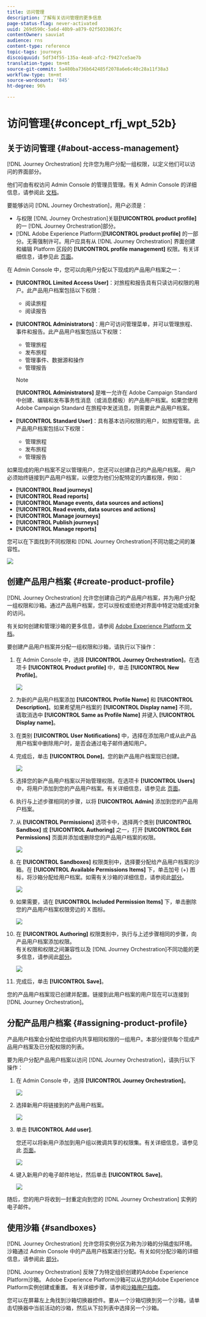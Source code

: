 ```yaml
---
title: 访问管理
description: 了解有关访问管理的更多信息
page-status-flag: never-activated
uuid: 269d590c-5a6d-40b9-a879-02f5033863fc
contentOwner: sauviat
audience: rns
content-type: reference
topic-tags: journeys
discoiquuid: 5df34f55-135a-4ea8-afc2-f9427ce5ae7b
translation-type: tm+mt
source-git-commit: 5a480ba736b642485f2078a6e6c40c28a11f38a3
workflow-type: tm+mt
source-wordcount: '845'
ht-degree: 96%

---
```



# 访问管理{#concept_rfj_wpt_52b}

## 关于访问管理 {#about-access-management}

[!DNL Journey Orchestration] 允许您为用户分配一组权限，以定义他们可以访问的界面部分。

他们可由有权访问 Admin Console 的管理员管理。有关 Admin Console 的详细信息，请参阅此 [文档](https://helpx.adobe.com/cn/enterprise/managing/user-guide.html)。

要能够访问 [!DNL Journey Orchestration]，用户必须是：

* 与权限 [!DNL Journey Orchestration]关联&#x200B;**[!UICONTROL product profile]**&#x200B;的一 [!DNL Journey Orchestration]部分。
* [!DNL Adobe Experience Platform]**[!UICONTROL product profile]** 的一部分。无需强制许可。用户应具有从 [!DNL Journey Orchestration] 界面创建和编辑 Platform 区段的 **[!UICONTROL profile management]** 权限。有关详细信息，请参见此 [ 页面](https://docs.adobe.com/content/help/zh-Hans/experience-platform/access-control/home.html#adobe-admin-console)。

在 Admin Console 中，您可以向用户分配以下现成的产品用户档案之一：

* **[!UICONTROL Limited Access User]**：对旅程和报告具有只读访问权限的用户。此产品用户档案包括以下权限：
   * 阅读旅程
   * 阅读报告

* **[!UICONTROL Administrators]**：用户可访问管理菜单，并可以管理旅程、事件和报告。此产品用户档案包括以下权限：
   * 管理旅程
   * 发布旅程
   * 管理事件、数据源和操作
   * 管理报告

   >[!NOTE]
   >
   >**[!UICONTROL Administrators]** 是唯一允许在 Adobe Campaign Standard 中创建、编辑和发布事务性消息（或消息模板）的产品用户档案。如果您使用 Adobe Campaign Standard 在旅程中发送消息，则需要此产品用户档案。

* **[!UICONTROL Standard User]**：具有基本访问权限的用户，如旅程管理。此产品用户档案包括以下权限：
   * 管理旅程
   * 发布旅程
   * 管理报告

如果现成的用户档案不足以管理用户，您还可以创建自己的产品用户档案。
用户必须始终链接到产品用户档案，以便您为他们分配特定的内置权限，例如：

* **[!UICONTROL Read journeys]**
* **[!UICONTROL Read reports]**
* **[!UICONTROL Manage events, data sources and actions]**
* **[!UICONTROL Read events, data sources and actions]**
* **[!UICONTROL Manage journeys]**
* **[!UICONTROL Publish journeys]**
* **[!UICONTROL Manage reports]**

您可以在下面找到不同权限和 [!DNL Journey Orchestration]不同功能之间的兼容性。

![](../assets/do-not-localize/journey_permission.png)

## 创建产品用户档案 {#create-product-profile}

[!DNL Journey Orchestration] 允许您创建自己的产品用户档案，并为用户分配一组权限和沙箱。通过产品用户档案，您可以授权或拒绝对界面中特定功能或对象的访问。

有关如何创建和管理沙箱的更多信息，请参阅 [Adobe Experience Platform 文档](https://docs.adobe.com/content/help/zh-Hans/experience-platform/sandbox/ui/user-guide.html)。

要创建产品用户档案并分配一组权限和沙箱，请执行以下操作：

1. 在 Admin Console 中，选择 **[!UICONTROL Journey Orchestration]**。在选项卡 **[!UICONTROL Product profile]** 中，单击 **[!UICONTROL New Profile]**。

   ![](../assets/do-not-localize/user_management_5.png)

1. 为新的产品用户档案添加 **[!UICONTROL Profile Name]** 和 **[!UICONTROL Description]**。如果希望用户档案的 **[!UICONTROL Display name]** 不同，请取消选中 **[!UICONTROL Same as Profile Name]** 并键入 **[!UICONTROL Display name]**。

1. 在类别 **[!UICONTROL User Notifications]** 中，选择在添加用户或从此产品用户档案中删除用户时，是否会通过电子邮件通知用户。

1. 完成后，单击 **[!UICONTROL Done]**。您的新产品用户档案现已创建。

   ![](../assets/do-not-localize/user_management_1.png)

1. 选择您的新产品用户档案以开始管理权限。在选项卡 **[!UICONTROL Users]** 中，将用户添加到您的产品用户档案。有关详细信息，请参见此 [ 页面](../about/access-management.md#assigning-product-profile)。

1. 执行与上述步骤相同的步骤，以将 **[!UICONTROL Admin]** 添加到您的产品用户档案。

1. 从 **[!UICONTROL Permissions]** 选项卡中，选择两个类别 **[!UICONTROL Sandbox]** 或 **[!UICONTROL Authoring]** 之一，打开 **[!UICONTROL Edit Permissions]** 页面并添加或删除您的产品用户档案的权限。

   ![](../assets/do-not-localize/user_management_7.png)

1. 在 **[!UICONTROL Sandboxes]** 权限类别中，选择要分配给产品用户档案的沙箱。在 **[!UICONTROL Available Permissions Items]** 下，单击加号 (+) 图标，将沙箱分配给用户档案。如需有关沙箱的详细信息，请参阅此[部分](../about/access-management.md#sandboxes)。

   ![](../assets/do-not-localize/user_management_8.png)

1. 如果需要，请在 **[!UICONTROL Included Permission Items]** 下，单击删除您的产品用户档案权限旁边的 X 图标。

   ![](../assets/do-not-localize/user_management_9.png)

1. 在 **[!UICONTROL Authoring]** 权限类别中，执行与上述步骤相同的步骤，向产品用户档案添加权限。
   <br>有关权限和权限之间兼容性以及 [!DNL Journey Orchestration]不同功能的更多信息，请参阅此[部分](../about/access-management.md#about-access-management)。

   ![](../assets/do-not-localize/user_management_10.png)

1. 完成后，单击 **[!UICONTROL Save]**。

您的产品用户档案现已创建并配置。链接到此用户档案的用户现在可以连接到 [!DNL Journey Orchestration]。

## 分配产品用户档案 {#assigning-product-profile}

产品用户档案会分配给您组织内共享相同权限的一组用户。本部分提供每个现成产品用户档案及已分配权限的列表。

要为用户分配产品用户档案以访问 [!DNL Journey Orchestration]，请执行以下操作：

1. 在 Admin Console 中，选择 **[!UICONTROL Journey Orchestration]**。

   ![](../assets/do-not-localize/user_management.png)

1. 选择新用户将链接到的产品用户档案。

   ![](../assets/do-not-localize/user_management_2.png)

1. 单击 **[!UICONTROL Add user]**.

   您还可以将新用户添加到用户组以微调共享的权限集。有关详细信息，请参见此 [ 页面](https://helpx.adobe.com/cn/enterprise/using/user-groups.html)。

   ![](../assets/do-not-localize/user_management_3.png)

1. 键入新用户的电子邮件地址，然后单击 **[!UICONTROL Save]**。

   ![](../assets/do-not-localize/user_management_4.png)

随后，您的用户将收到一封重定向到您的 [!DNL Journey Orchestration] 实例的电子邮件。

## 使用沙箱 {#sandboxes}

[!DNL Journey Orchestration] 允许您将实例分区为称为沙箱的分隔虚拟环境。
沙箱通过 Admin Console 中的产品用户档案进行分配。有关如何分配沙箱的详细信息，请参阅此 [部分](../about/access-management.md#create-product-profile)。

[!DNL Journey Orchestration] 反映了为特定组织创建的Adobe Experience Platform沙箱。
Adobe Experience Platform沙箱可以从您的Adobe Experience Platform实例创建或重置。 有关详细步骤，请参阅[沙箱用户指南](https://docs.adobe.com/content/help/zh-Hans/experience-platform/sandbox/ui/user-guide.html)。

您可以在屏幕左上角找到沙箱切换器控件。要从一个沙箱切换到另一个沙箱，请单击切换器中当前活动的沙箱，然后从下拉列表中选择另一个沙箱。
